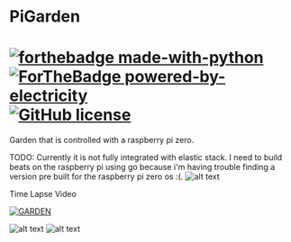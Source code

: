 # PiGarden 
# [![forthebadge made-with-python](http://ForTheBadge.com/images/badges/made-with-python.svg)](https://www.python.org/) [![ForTheBadge powered-by-electricity](http://ForTheBadge.com/images/badges/powered-by-electricity.svg)](http://ForTheBadge.com) [![GitHub license](https://img.shields.io/github/license/Naereen/StrapDown.js.svg)](https://github.com/Naereen/StrapDown.js/blob/master/LICENSE)

Garden that is controlled with a raspberry pi zero.

TODO:
Currently it is not fully integrated with elastic stack. I need to build beats on the raspberry pi using go because i'm having trouble finding a version pre built for the raspberry pi zero os :(.
![alt text](https://raw.github.com/ataffe/smartGarden/master/infographic/Infographic.png)


Time Lapse Video 

[![GARDEN](https://img.youtube.com/vi/HcUiwqYfW7I/0.jpg)](https://www.youtube.com/watch?v=HcUiwqYfW7I&feature=youtu.be)


![alt text](https://raw.github.com/ataffe/smartGarden/master/infographic/Elastic_Stack_Logo.jpg) ![alt text](https://raw.github.com/ataffe/smartGarden/master/infographic/RPI_Logo.png) 
